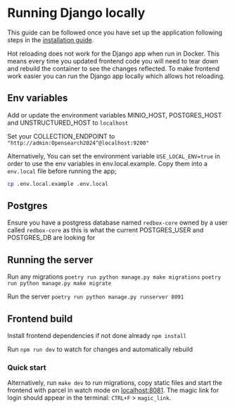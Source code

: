# Running Django locally

This guide can be followed once you have set up the application following steps in the [installation guide](../installation/index.md).

Hot reloading does not work for the Django app when run in Docker. This means every time you updated frontend code you will need to tear down and rebuild the container to see the changes reflected. To make frontend work easier you can run the Django app locally which allows hot reloading.

## **Env variables**

Add or update the environment variables MINIO_HOST, POSTGRES_HOST and UNSTRUCTURED_HOST to `localhost`

Set your COLLECTION_ENDPOINT to `"http://admin:Opensearch2024^@localhost:9200"`

Alternatively, You can set the environment variable `USE_LOCAL_ENV=true` in order to use the env variables in env.local.example. Copy them into a `env.local` file before running the app;

```bash
cp .env.local.example .env.local
```

## **Postgres**

Ensure you have a postgress database named `redbox-core` owned by a user called `redbox-core` as this is what the current POSTGRES_USER and POSTGRES_DB are looking for

## Running the server

Run any migrations
`poetry run python manage.py make migrations`
`poetry run python manage.py make migrate`

Run the server
`poetry run python manage.py runserver 8091`

## Frontend build

Install frontend dependencies if not done already `npm install`

Run `npm run dev` to watch for changes and automatically rebuild

### Quick start
Alternatively, run `make dev` to run migrations, copy static files and start the frontend with parcel in watch mode on [localhost:8081](http://localhost:8081/). The magic link for login should appear in the terminal: `CTRL+F` > `magic_link`.
